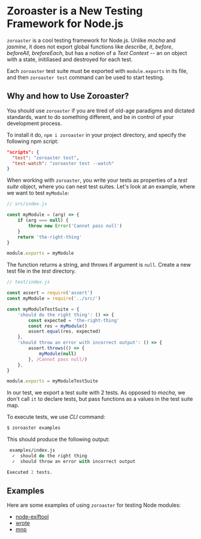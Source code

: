 # Zoroaster is a New Testing Framework for Node.js

``zoroaster`` is a cool testing framework for Node.js. Unlike _mocha_ and _jasmine_, it does not
export global functions like _describe_, _it_, _before_, _beforeAll_, _breforeEach_, but has a
notion of a *Text Context* -- an on object with a state, initiliased and destroyed for each test.

Each ``zoroaster`` test suite must be exported with `module.exports` in its file, and then
`zoroaster test` command can be used to start testing.

## Why and how to Use Zoroaster?

You should use ``zoroaster`` if you are tired of old-age paradigms and dictated standards, want to do
something different, and be in control of your development process.

To install it do, `npm i zoroaster` in your project directory, and specify the following npm script:

```json
"scripts": {
  "test": "zoroaster test",
  "test-watch": "zoroaster test --watch"
}
```

When working with ``zoroaster``, you write your tests as properties of a *test suite* object, where
you can nest test suites. Let's look at an example, where we want to test `myModule`:

```js
// src/index.js

const myModule = (arg) => {
    if (arg === null) {
        throw new Error('Cannot pass null')
    }
    return 'the-right-thing'
}

module.exports = myModule
```

The function returns a string, and throws if argument is `null`. Create a new test file in the
_test_ directory.

```js
// test/index.js

const assert = require('assert')
const myModule = require('../src/')

const myModuleTestSuite = {
    'should do the right thing': () => {
        const expected = 'the-right-thing'
        const res = myModule()
        assert.equal(res, expected)
    },
    'should throw an error with incorrect output': () => {
        assert.throws(() => {
            myModule(null)
        }, /Cannot pass null/)
    },
}

module.exports = myModuleTestSuite
```

In our test, we export a test suite with 2 tests. As opposed to _mocha_, we  don't call `it` to
declare tests, but pass functions as a values in the test suite map.

To execute tests, we use _CLI_ command:

```bash
$ zoroaster examples
```

This should produce the following output:

```fs
 examples/index.js
  ✓  should do the right thing
  ✓  should throw an error with incorrect output

Executed 2 tests.
```


## Examples

Here are some examples of using ``zoroaster`` for testing Node modules:

* [node-exiftool](https://github.com/Sobesednik/node-exiftool/blob/master/test/spec/exiftool.js)
* [wrote](https://github.com/Sobesednik/wrote/blob/master/test/spec/write.js)
* [mnp](https://github.com/Sobesednik/mnp/blob/master/test/spec/write-to-config.js)
